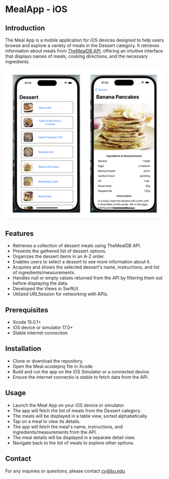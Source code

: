 # MealApp - iOS


## Introduction
The Meal App is a mobile application for iOS devices designed to help users browse and explore a variety of meals in the Dessert category. It retrieves information about meals from [TheMealDB API](https://www.themealdb.com/api.php), offering an intuitive interface that displays names of meals, cooking directions, and the necessary ingredients.

![alt text](/Images/AppScreenShot.png)

## Features
- Retrieves a collection of dessert meals using TheMealDB API.
- Presents the gathered list of dessert options.
- Organizes the dessert items in an A-Z order.
- Enables users to select a dessert to see more information about it.
- Acquires and shows the selected dessert's name, instructions, and list of  ingredients/measurements.
- Handles null or empty values returned from the API by filtering them out before displaying the data.
- Developed the Views in SwiftUI.
- Utilized URLSession for networking with APIs.

## Prerequisites

- Xcode 15.0.1+
- iOS device or simulator 17.0+
- Stable internet connection

## Installation

- Clone or download the repository.
- Open the Meal.xcodeproj file in Xcode.
- Build and run the app on the iOS Simulator or a connected device.
- Ensure the internet connectio is stable to fetch data from the API.

## Usage

- Launch the Meal App on your iOS device or simulator.
- The app will fetch the list of meals from the Dessert category.
- The meals will be displayed in a table view, sorted alphabetically.
- Tap on a meal to view its details.
- The app will fetch the meal's name, instructions, and ingredients/measurements from the API.
- The meal details will be displayed in a separate detail view.
- Navigate back to the list of meals to explore other options.


## Contact
For any inquiries or questions, please contact cy@bu.edu
